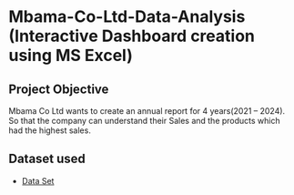 # Mbama-Co-Ltd-Data-Analysis (Interactive Dashboard creation using MS Excel)
## Project Objective 
Mbama Co Ltd wants to create an annual report for 4 years(2021 – 2024). So that the company can understand their Sales and the products which had the highest sales. 
## Dataset used 
- <a href="https://github.com/chuksmbama/Profit-and-sales-dashboard/blob/main/Data%20Set.xlsx">Data Set </a>
